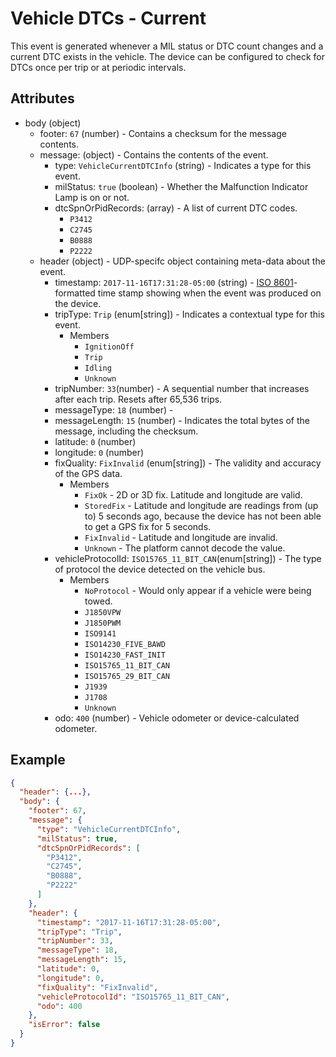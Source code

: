 # Vehicle DTCs - Current

This event is generated whenever a MIL status or DTC count changes and a current DTC exists in the vehicle. The device can be configured to check for DTCs once per trip or at periodic intervals.

## Attributes

- body (object)
  - footer: `67` (number) - Contains a checksum for the message contents.
  - message: (object) - Contains the contents of the event.
    - type: `VehicleCurrentDTCInfo` (string) - Indicates a type for this event.
    - milStatus: `true` (boolean) - Whether the Malfunction Indicator Lamp is on or not.
    - dtcSpnOrPidRecords: (array) - A list of current DTC codes.
        - `P3412`
        - `C2745`
        - `B0888`
        - `P2222`
  - header (object) - UDP-specifc object containing meta-data about the event.
    - timestamp: `2017-11-16T17:31:28-05:00` (string) - [ISO 8601](https://en.wikipedia.org/wiki/ISO_8601)-formatted time stamp showing when the event was produced on the device.
    - tripType: `Trip` (enum[string]) - Indicates a contextual type for this event.
      - Members
        - `IgnitionOff`
        - `Trip`
        - `Idling`
        - `Unknown`
    - tripNumber: `33`(number) - A sequential number that increases after each trip. Resets after 65,536 trips.
    - messageType: `18` (number) -
    - messageLength: `15` (number) - Indicates the total bytes of the message, including the checksum.
    - latitude: `0` (number)
    - longitude: `0` (number)
    - fixQuality: `FixInvalid` (enum[string]) - The validity and accuracy of the GPS data.
      - Members
        - `FixOk` - 2D or 3D fix. Latitude and longitude are valid.
        - `StoredFix` - Latitude and longitude are readings from (up to) 5 seconds ago, because the device has not been able to get a GPS fix for 5 seconds.
        - `FixInvalid` - Latitude and longitude are invalid.
        - `Unknown` - The platform cannot decode the value.
    - vehicleProtocolId: `ISO15765_11_BIT_CAN`(enum[string]) - The type of protocol the device detected on the vehicle bus.
      - Members
        - `NoProtocol` - Would only appear if a vehicle were being towed. 
        - `J1850VPW`
        - `J1850PWM`
        - `ISO9141`
        - `ISO14230_FIVE_BAWD`
        - `ISO14230_FAST_INIT`
        - `ISO15765_11_BIT_CAN`
        - `ISO15765_29_BIT_CAN`
        - `J1939`
        - `J1708`
        - `Unknown`
    - odo: `400` (number) - Vehicle odometer or device-calculated odometer.

## Example

```json
{
  "header": {...},
  "body": {
    "footer": 67,
    "message": {
      "type": "VehicleCurrentDTCInfo",
      "milStatus": true,
      "dtcSpnOrPidRecords": [
        "P3412",
        "C2745",
        "B0888",
        "P2222"
      ]
    },
    "header": {
      "timestamp": "2017-11-16T17:31:28-05:00",
      "tripType": "Trip",
      "tripNumber": 33,
      "messageType": 18,
      "messageLength": 15,
      "latitude": 0,
      "longitude": 0,
      "fixQuality": "FixInvalid",
      "vehicleProtocolId": "ISO15765_11_BIT_CAN",
      "odo": 400
    },
    "isError": false
  }
}
```

